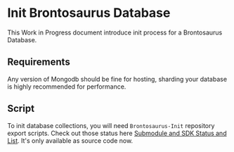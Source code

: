# Init Brontosaurus Database

This Work in Progress document introduce init process for a Brontosaurus Database.

## Requirements

Any version of Mongodb should be fine for hosting, sharding your database is highly recommended for performance.

## Script

To init database collections, you will need `Brontosaurus-Init` repository export scripts. Check out those status here [Submodule and SDK Status and List](/docs/submodule-sdk.md). It's only available as source code now.
